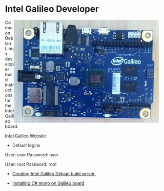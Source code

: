 # Intel Galileo Developer

<img align="right" src="Images/IntelGalileoGen1.jpg" />

Common Debian Linux developer build instructions for the Intel Galileo board.

[Intel Galileo Website](http://www.intel.com/content/www/us/en/do-it-yourself/galileo-maker-quark-board.html)

* Default logins

User: user Password: user 

User: root Password: root 

* [Creating Intel Galileo Debian build server.](Documentation/GalileoDebianBuildNotes.txt)

* [Installing C# mono on Galileo board](http://galileo.codeplex.com)
